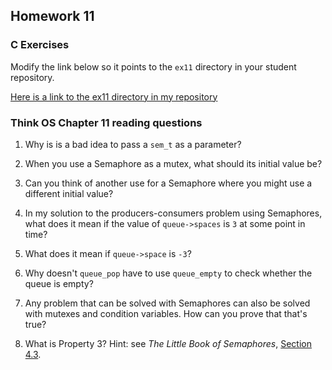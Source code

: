 ## Homework 11

### C Exercises

Modify the link below so it points to the `ex11` directory in your
student repository.

[Here is a link to the ex11 directory in my repository](https://github.com/adeaver/ExercisesInC/tree/master/exercises/ex11)

### Think OS Chapter 11 reading questions

1) Why is is a bad idea to pass a `sem_t` as a parameter?

2) When you use a Semaphore as a mutex, what should its initial value be?

3) Can you think of another use for a Semaphore where you might use a different initial value?

4) In my solution to the producers-consumers problem using Semaphores,
what does it mean if the value of `queue->spaces` is `3` at some point in time?

5) What does it mean if `queue->space` is `-3`?

6) Why doesn't `queue_pop` have to use `queue_empty` to check whether the queue is empty?

7) Any problem that can be solved with Semaphores can also be solved with mutexes and condition variables.
How can you prove that that's true?

8) What is Property 3?  Hint: see *The Little Book of Semaphores*, 
[Section 4.3](http://greenteapress.com/semaphores/LittleBookOfSemaphores.pdf). 




